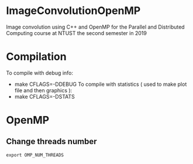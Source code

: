 # ImageConvolutionOpenMP
Image convolution using C++ and OpenMP for the Parallel and Distributed Computing course at NTUST the second semester in 2019

# Compilation

To compile with debug info:
+ make CFLAGS=-DDEBUG
To compile with statistics ( used to make plot file and then graphics ):
+ make CFLAGS=-DSTATS

# OpenMP

## Change threads number

```export OMP_NUM_THREADS```
